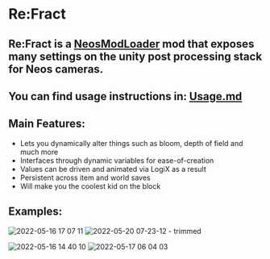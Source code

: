 # Re:Fract

## Re:Fract is a [NeosModLoader](https://github.com/zkxs/NeosModLoader) mod that exposes many settings on the unity post processing stack for Neos cameras.

## You can find usage instructions in: [Usage.md](Usage.md)
## Main Features:

- Lets you dynamically alter things such as bloom, depth of field and much more
- Interfaces through dynamic variables for ease-of-creation
- Values can be driven and animated via LogiX as a result
- Persistent across item and world saves
- Will make you the coolest kid on the block

## Examples:

![2022-05-16 17 07 11](https://user-images.githubusercontent.com/9770110/169544507-5b77875d-3798-4ab8-a0ca-fb785a0bf632.jpg)
![2022-05-20 07-23-12 - trimmed](https://user-images.githubusercontent.com/9770110/169545008-39fa178b-b8d8-4db8-82b3-4c39f842ef24.gif)

![2022-05-16 14 40 10](https://user-images.githubusercontent.com/9770110/169544614-3e1a3302-f2cc-4a8d-93ad-c45efe7b69af.jpg)
![2022-05-17 06 04 03](https://user-images.githubusercontent.com/9770110/169544861-f415b537-9ef5-4970-9c96-171ad7c85de9.jpg)

